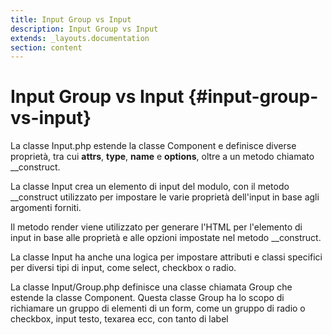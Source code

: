 ```yaml
---
title: Input Group vs Input
description: Input Group vs Input
extends: _layouts.documentation
section: content
---
```


# Input Group vs Input {#input-group-vs-input}

La classe Input.php estende la classe Component e definisce diverse proprietà, tra cui **attrs**, **type**, **name** e **options**, oltre a un metodo chiamato __construct.

La classe Input crea un elemento di input del modulo, con il metodo __construct utilizzato per impostare le varie proprietà dell'input in base agli argomenti forniti. 

Il metodo render viene utilizzato per generare l'HTML per l'elemento di input in base alle proprietà e alle opzioni impostate nel metodo __construct. 

La classe Input ha anche una logica per impostare attributi e classi specifici per diversi tipi di input, come select, checkbox o radio.


La classe Input/Group.php definisce una classe chiamata Group che estende la classe Component. Questa classe Group ha lo scopo di richiamare un gruppo di elementi di un form, come un gruppo di radio o checkbox, input testo, texarea ecc, con tanto di label

